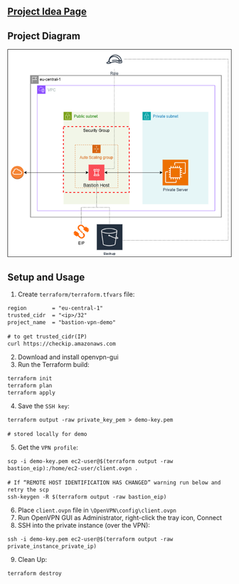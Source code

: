 
## [Project Idea Page](https://roadmap.sh/projects/bastion-host)
## Project Diagram
![system-diagram](./media/bastion-host.drawio.png)
## Setup and Usage
1) Create `terraform/terraform.tfvars` file:
```
region        = "eu-central-1"
trusted_cidr  = "<ip>/32"
project_name  = "bastion-vpn-demo"

# to get trusted_cidr(IP)
curl https://checkip.amazonaws.com
```
2) Download and install openvpn-gui
3) Run the Terraform build:
```
terraform init
terraform plan
terraform apply
```
4) Save the `SSH key`:
```
terraform output -raw private_key_pem > demo-key.pem

# stored locally for demo
```
5) Get the `VPN profile`:
```
scp -i demo-key.pem ec2-user@$(terraform output -raw bastion_eip):/home/ec2-user/client.ovpn .

# If “REMOTE HOST IDENTIFICATION HAS CHANGED” warning run below and retry the scp
ssh-keygen -R $(terraform output -raw bastion_eip)
```
6) Place `client.ovpn` file in `\OpenVPN\config\client.ovpn`
7) Run OpenVPN GUI as Administrator, right-click the tray icon, Connect
8) SSH into the private instance (over the VPN):
```
ssh -i demo-key.pem ec2-user@$(terraform output -raw private_instance_private_ip)
```
9) Clean Up:
```
terraform destroy
```
